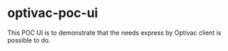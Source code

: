 # optivac-poc-ui
This POC UI is to demonstrate that the needs express by Optivac client is possible to do.
